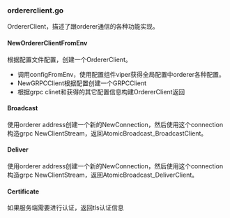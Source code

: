 ### ordererclient.go

OrdererClient，描述了跟orderer通信的各种功能实现。

#### NewOrdererClientFromEnv

根据配置文件配置，创建一个OrdererClient。

* 调用configFromEnv，使用配置组件viper获得全局配置中orderer各种配置。
* NewGRPCClient根据配置创建一个GRPCClient
* 根据grpc clinet和获得的其它配置信息构建OrdererClient返回

#### Broadcast

使用orderer address创建一个新的NewConnection，然后使用这个connection构造grpc NewClientStream，返回AtomicBroadcast\_BroadcastClient。

#### Deliver

使用orderer address创建一个新的NewConnection，然后使用这个connection构造grpc NewClientStream，返回AtomicBroadcast\_DeliverClient。

#### Certificate

如果服务端需要进行认证，返回tls认证信息

